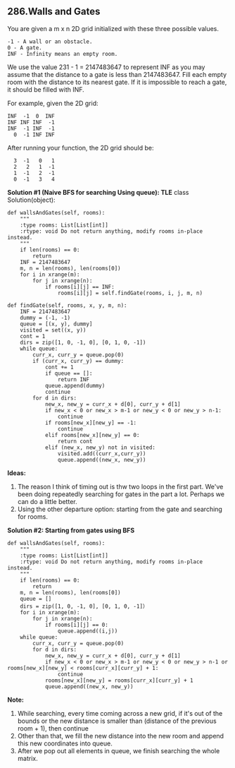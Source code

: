 ## 286.Walls and Gates

You are given a m x n 2D grid initialized with these three possible values.

    -1 - A wall or an obstacle.
    0 - A gate.
    INF - Infinity means an empty room. 

We use the value 231 - 1 = 2147483647 to represent INF as you may assume that the distance to a gate is less than 2147483647.
Fill each empty room with the distance to its nearest gate. If it is impossible to reach a gate, it should be filled with INF.

For example, given the 2D grid:

    INF  -1  0  INF
    INF INF INF  -1
    INF  -1 INF  -1
      0  -1 INF INF
After running your function, the 2D grid should be:

      3  -1   0   1
      2   2   1  -1
      1  -1   2  -1
      0  -1   3   4
      
**Solution #1 (Naive BFS for searching Using queue): TLE**
class Solution(object):
    
    def wallsAndGates(self, rooms):
        """
        :type rooms: List[List[int]]
        :rtype: void Do not return anything, modify rooms in-place instead.
        """
        if len(rooms) == 0:
            return
        INF = 2147483647
        m, n = len(rooms), len(rooms[0])
        for i in xrange(m):
            for j in xrange(n):
                if rooms[i][j] == INF:
                    rooms[i][j] = self.findGate(rooms, i, j, m, n)
        
    def findGate(self, rooms, x, y, m, n):
        INF = 2147483647
        dummy = (-1, -1)
        queue = [(x, y), dummy]
        visited = set((x, y))
        cont = 1
        dirs = zip([1, 0, -1, 0], [0, 1, 0, -1])
        while queue:
            curr_x, curr_y = queue.pop(0)
            if (curr_x, curr_y) == dummy:
                cont += 1
                if queue == []:
                    return INF
                queue.append(dummy)
                continue
            for d in dirs:
                new_x, new_y = curr_x + d[0], curr_y + d[1]
                if new_x < 0 or new_x > m-1 or new_y < 0 or new_y > n-1:
                    continue
                if rooms[new_x][new_y] == -1:
                    continue
                elif rooms[new_x][new_y] == 0:
                    return cont
                elif (new_x, new_y) not in visited:
                    visited.add((curr_x,curr_y))
                    queue.append((new_x, new_y))
                    
**Ideas:**
1. The reason I think of timing out is thw two loops in the first part. We've been doing repeatedly searching for gates in the part a lot. Perhaps we can do a little better.
2. Using the other departure option: starting from the gate and searching for rooms.

**Solution #2: Starting from gates using BFS**
    
    def wallsAndGates(self, rooms):
        """
        :type rooms: List[List[int]]
        :rtype: void Do not return anything, modify rooms in-place instead.
        """
        if len(rooms) == 0:
            return
        m, n = len(rooms), len(rooms[0])
        queue = []
        dirs = zip([1, 0, -1, 0], [0, 1, 0, -1]）
        for i in xrange(m):
            for j in xrange(n):
                if rooms[i][j] == 0:
                    queue.append((i,j))
        while queue:
            curr_x, curr_y = queue.pop(0)
            for d in dirs:
                new_x, new_y = curr_x + d[0], curr_y + d[1]
                if new_x < 0 or new_x > m-1 or new_y < 0 or new_y > n-1 or rooms[new_x][new_y] < rooms[curr_x][curr_y] + 1:
                    continue
                rooms[new_x][new_y] = rooms[curr_x][curr_y] + 1
                queue.append((new_x, new_y))
                

**Note:**
1. While searching, every time coming across a new grid, if it's out of the bounds or the new distance is smaller than (distance of the previous room + 1), then continue
2. Other than that, we fill the new distance into the new room and append this new coordinates into queue.
3. After we pop out all elements in queue, we finish searching the whole matrix.


                
